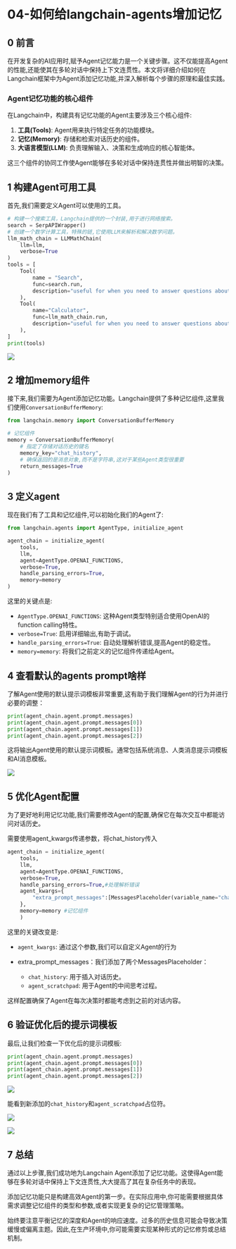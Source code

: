 # 04-如何给langchain-agents增加记忆

## 0 前言

在开发复杂的AI应用时,赋予Agent记忆能力是一个关键步骤。这不仅能提高Agent的性能,还能使其在多轮对话中保持上下文连贯性。本文将详细介绍如何在Langchain框架中为Agent添加记忆功能,并深入解析每个步骤的原理和最佳实践。

### Agent记忆功能的核心组件

在Langchain中，构建具有记忆功能的Agent主要涉及三个核心组件:

1. **工具(Tools)**: Agent用来执行特定任务的功能模块。
2. **记忆(Memory)**: 存储和检索对话历史的组件。
3. **大语言模型(LLM)**: 负责理解输入、决策和生成响应的核心智能体。

这三个组件的协同工作使Agent能够在多轮对话中保持连贯性并做出明智的决策。

## 1 构建Agent可用工具

首先,我们需要定义Agent可以使用的工具。

```python
# 构建一个搜索工具，Langchain提供的一个封装,用于进行网络搜索。
search = SerpAPIWrapper()
# 创建一个数学计算工具，特殊的链,它使用LLM来解析和解决数学问题。
llm_math_chain = LLMMathChain(
    llm=llm,
    verbose=True
)
tools = [
    Tool(
        name = "Search",
        func=search.run,
        description="useful for when you need to answer questions about current events or the current state of the world"
    ),
    Tool(
        name="Calculator",
        func=llm_math_chain.run,
        description="useful for when you need to answer questions about math"
    ),
]
print(tools)
```



![](https://my-img.javaedge.com.cn/javaedge-blog/2024/06/5d9e55e37c886ec71c107167782ea801.png)

## 2 增加memory组件

接下来,我们需要为Agent添加记忆功能。Langchain提供了多种记忆组件,这里我们使用`ConversationBufferMemory`:

```python
from langchain.memory import ConversationBufferMemory

# 记忆组件
memory = ConversationBufferMemory(
    # 指定了存储对话历史的键名
    memory_key="chat_history",
  	# 确保返回的是消息对象,而不是字符串,这对于某些Agent类型很重要
    return_messages=True
)
```

## 3 定义agent

现在我们有了工具和记忆组件,可以初始化我们的Agent了:

```python
from langchain.agents import AgentType, initialize_agent

agent_chain = initialize_agent(
    tools, 
    llm, 
    agent=AgentType.OPENAI_FUNCTIONS, 
    verbose=True, 
    handle_parsing_errors=True,
    memory=memory
)
```

这里的关键点是:

- `AgentType.OPENAI_FUNCTIONS`: 这种Agent类型特别适合使用OpenAI的function calling特性。
- `verbose=True`: 启用详细输出,有助于调试。
- `handle_parsing_errors=True`: 自动处理解析错误,提高Agent的稳定性。
- `memory=memory`: 将我们之前定义的记忆组件传递给Agent。



## 4 查看默认的agents prompt啥样

了解Agent使用的默认提示词模板非常重要,这有助于我们理解Agent的行为并进行必要的调整：

```python
print(agent_chain.agent.prompt.messages)
print(agent_chain.agent.prompt.messages[0])
print(agent_chain.agent.prompt.messages[1])
print(agent_chain.agent.prompt.messages[2])
```

这将输出Agent使用的默认提示词模板。通常包括系统消息、人类消息提示词模板和AI消息模板。

![](https://my-img.javaedge.com.cn/javaedge-blog/2024/06/b59551d90be5681c18a2af7d66c64442.png)

## 5 优化Agent配置

为了更好地利用记忆功能,我们需要修改Agent的配置,确保它在每次交互中都能访问对话历史。

需要使用agent_kwargs传递参数，将chat_history传入

```python
agent_chain = initialize_agent(
    tools, 
    llm, 
    agent=AgentType.OPENAI_FUNCTIONS, 
    verbose=True, 
    handle_parsing_errors=True,#处理解析错误
    agent_kwargs={
        "extra_prompt_messages":[MessagesPlaceholder(variable_name="chat_history"),MessagesPlaceholder(variable_name="agent_scratchpad")],
    },
    memory=memory #记忆组件
    )
```

这里的关键改变是:

- `agent_kwargs`: 通过这个参数,我们可以自定义Agent的行为

- extra_prompt_messages：我们添加了两个MessagesPlaceholder：

  - `chat_history`: 用于插入对话历史。
  - `agent_scratchpad`: 用于Agent的中间思考过程。

这样配置确保了Agent在每次决策时都能考虑到之前的对话内容。



## 6 验证优化后的提示词模板

最后,让我们检查一下优化后的提示词模板:

```python
print(agent_chain.agent.prompt.messages)
print(agent_chain.agent.prompt.messages[0])
print(agent_chain.agent.prompt.messages[1])
print(agent_chain.agent.prompt.messages[2])
```



![](https://my-img.javaedge.com.cn/javaedge-blog/2024/06/fda63c82dfa231f54db0bebb44042ef5.png)

能看到新添加的`chat_history`和`agent_scratchpad`占位符。

![](https://my-img.javaedge.com.cn/javaedge-blog/2024/06/e58ebfbbe5d3ad195bee9aa6621f3f12.png)

![](https://my-img.javaedge.com.cn/javaedge-blog/2024/06/301deba253782403ea403bc8a6d2bce7.png)

## 7 总结

通过以上步骤,我们成功地为Langchain Agent添加了记忆功能。这使得Agent能够在多轮对话中保持上下文连贯性,大大提高了其在复杂任务中的表现。

添加记忆功能只是构建高效Agent的第一步。在实际应用中,你可能需要根据具体需求调整记忆组件的类型和参数,或者实现更复杂的记忆管理策略。

始终要注意平衡记忆的深度和Agent的响应速度。过多的历史信息可能会导致决策缓慢或偏离主题。因此,在生产环境中,你可能需要实现某种形式的记忆修剪或总结机制。